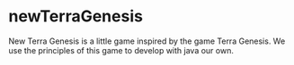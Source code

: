 # newTerraGenesis
New Terra Genesis is a little game inspired by the game Terra Genesis. We use the principles of this game to develop with java our own.
